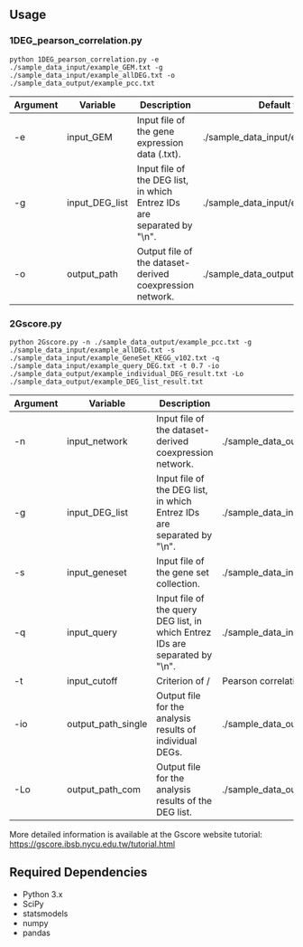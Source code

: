 ## Usage
### 1DEG_pearson_correlation.py
```shell
python 1DEG_pearson_correlation.py -e ./sample_data_input/example_GEM.txt -g ./sample_data_input/example_allDEG.txt -o ./sample_data_output/example_pcc.txt
```
Argument | Variable | Description | Default value
------------ | ------------- | ------------- | -------------
-e | input_GEM | Input file of the gene expression data (.txt). | ./sample_data_input/example_GEM.txt
-g | input_DEG_list | Input file of the DEG list, in which Entrez IDs are separated by "\n". | ./sample_data_input/example_allDEG.txt
-o | output_path | Output file of the dataset-derived coexpression network. | ./sample_data_output/example_pcc.txt

### 2Gscore.py
```shell
python 2Gscore.py -n ./sample_data_output/example_pcc.txt -g ./sample_data_input/example_allDEG.txt -s ./sample_data_input/example_GeneSet_KEGG_v102.txt -q ./sample_data_input/example_query_DEG.txt -t 0.7 -io ./sample_data_output/example_individual_DEG_result.txt -Lo ./sample_data_output/example_DEG_list_result.txt
```
Argument | Variable | Description | Default value
------------ | ------------- | ------------- | -------------
-n | input_network | Input file of the dataset-derived coexpression network. | ./sample_data_output/example_pcc.txt
-g | input_DEG_list | Input file of the DEG list, in which Entrez IDs are separated by "\n". | ./sample_data_input/example_allDEG.txt
-s | input_geneset | Input file of the gene set collection. | ./sample_data_input/example_GeneSet_KEGG_v102.txt
-q | input_query | Input file of the query DEG list, in which Entrez IDs are separated by "\n". | ./sample_data_input/example_query_DEG.txt
-t | input_cutoff | Criterion of /|Pearson correlation coefficient/| for determining co-expressed DEG pairs between the query  list and gene sets. | 0.7
-io | output_path_single | Output file for the analysis results of individual DEGs. | ./sample_data_output/example_individual_DEG_result.txt
-Lo | output_path_com | Output file for the analysis results of the DEG list. | ./sample_data_output/example_DEG_list_result.txt

More detailed information is available at the Gscore website tutorial: https://gscore.ibsb.nycu.edu.tw/tutorial.html

## Required Dependencies

* Python 3.x
* SciPy
* statsmodels
* numpy
* pandas
